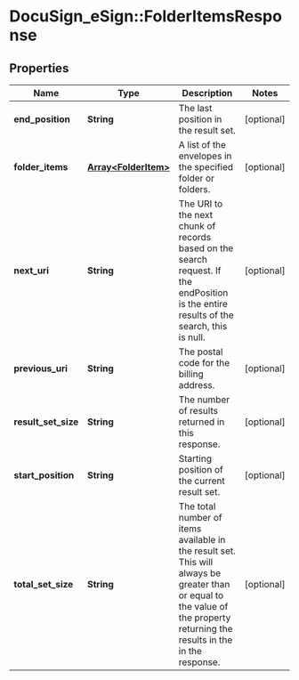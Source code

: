 # DocuSign_eSign::FolderItemsResponse

## Properties
Name | Type | Description | Notes
------------ | ------------- | ------------- | -------------
**end_position** | **String** | The last position in the result set.  | [optional] 
**folder_items** | [**Array&lt;FolderItem&gt;**](FolderItem.md) | A list of the envelopes in the specified folder or folders.  | [optional] 
**next_uri** | **String** | The URI to the next chunk of records based on the search request. If the endPosition is the entire results of the search, this is null.  | [optional] 
**previous_uri** | **String** | The postal code for the billing address. | [optional] 
**result_set_size** | **String** | The number of results returned in this response.  | [optional] 
**start_position** | **String** | Starting position of the current result set. | [optional] 
**total_set_size** | **String** | The total number of items available in the result set. This will always be greater than or equal to the value of the property returning the results in the in the response. | [optional] 


